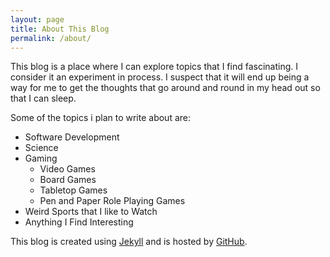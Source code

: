 ```yaml
---
layout: page
title: About This Blog
permalink: /about/
---
```


This blog is a place where I can explore topics that I find fascinating.
I consider it an experiment in process. I suspect
that it will end up being a way for me to get the thoughts that go around and
round in my head out so that I can sleep.

Some of the topics i plan to write about are:
* Software Development
* Science
* Gaming
  * Video Games
  * Board Games
  * Tabletop Games
  * Pen and Paper Role Playing Games
* Weird Sports that I like to Watch
* Anything I Find Interesting

This blog is created using [Jekyll](https://jekyllrb.com/) and is hosted by [GitHub](https://github.com). 
